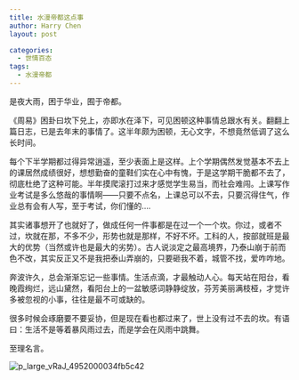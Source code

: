 ```yaml
---
title: 水漫帝都这点事
author: Harry Chen
layout: post

categories:
  - 世情百态
tags:
  - 水漫帝都
---
```


  是夜大雨，困于华业，囿于帝都。

  《周易》困卦曰坎下兑上，亦即水在泽下，可见困顿这种事情总跟水有关。翻翻上篇日志，已是去年末的事情了。这半年颇为困顿，无心文字，不想竟然低调了这么长时间。

  每个下半学期都过得异常逍遥，至少表面上是这样。上个学期偶然发觉基本不去上的课居然成绩很好，想想勤奋的童鞋们实在心中有愧，于是这学期干脆都不去了，彻底杜绝了这种可能。半年摸爬滚打过来才感觉学生易当，而社会难闯。上课写作业考试是多么悠哉的事情啊——只要不点名，上课总可以不去，只要沉得住气，作业总有会有人写，至于考试，你们懂的….

  其实诸事想开了也就好了，做成任何一件事都是在过一个一个坎。你过，或者不过，坎就在那，不多不少，形势也就是那样，不好不坏。工科的人，按部就班是最大的优势（当然或许也是最大的劣势）。古人说淡定之最高境界，乃泰山崩于前而色不改，其实反正又不是我把泰山弄崩的，只要砸我不着，城管不找，爱咋咋地。

  奔波许久，总会渐渐忘记一些事情。生活点滴，才最触动人心。每天站在阳台，看晚霞绚烂，远山黛然，看阳台上的一盆敏感词静静绽放，芬芳美丽满枝桠，才觉许多被忽视的小事，往往是最不可或缺的。

  很多时候会琢磨要不要妥协，但是现在看也都过来了，世上没有过不去的坎。有语曰：生活不是等着暴风雨过去，而是学会在风雨中跳舞。

  至理名言。

![p_large_vRaJ_4952000034fb5c42][1]

   [1]: http://www.roybit.com/wp-content/uploads/2011/07/p_large_vRaJ_4952000034fb5c42_thumb.jpg (p_large_vRaJ_4952000034fb5c42)
